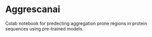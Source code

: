 # Aggrescanai
Colab notebook for predecting aggregation prone regions in protein sequences using pre-trained models.
